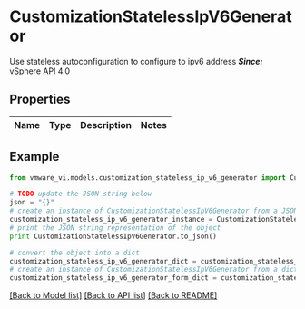 # CustomizationStatelessIpV6Generator

Use stateless autoconfiguration to configure to ipv6 address  ***Since:*** vSphere API 4.0 

## Properties
Name | Type | Description | Notes
------------ | ------------- | ------------- | -------------

## Example

```python
from vmware_vi.models.customization_stateless_ip_v6_generator import CustomizationStatelessIpV6Generator

# TODO update the JSON string below
json = "{}"
# create an instance of CustomizationStatelessIpV6Generator from a JSON string
customization_stateless_ip_v6_generator_instance = CustomizationStatelessIpV6Generator.from_json(json)
# print the JSON string representation of the object
print CustomizationStatelessIpV6Generator.to_json()

# convert the object into a dict
customization_stateless_ip_v6_generator_dict = customization_stateless_ip_v6_generator_instance.to_dict()
# create an instance of CustomizationStatelessIpV6Generator from a dict
customization_stateless_ip_v6_generator_form_dict = customization_stateless_ip_v6_generator.from_dict(customization_stateless_ip_v6_generator_dict)
```
[[Back to Model list]](../README.md#documentation-for-models) [[Back to API list]](../README.md#documentation-for-api-endpoints) [[Back to README]](../README.md)


